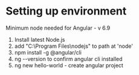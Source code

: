 # Setting up environment
Minimum node needed for Angular - v 6.9 

1. Install latest Node.js
2. add "C:\Program Files\nodejs" to path at 'node'
3. npm install -g @angular/cli
4. ng --version  to confirm angular cli installed
5. ng new hello-world  - create angular project
